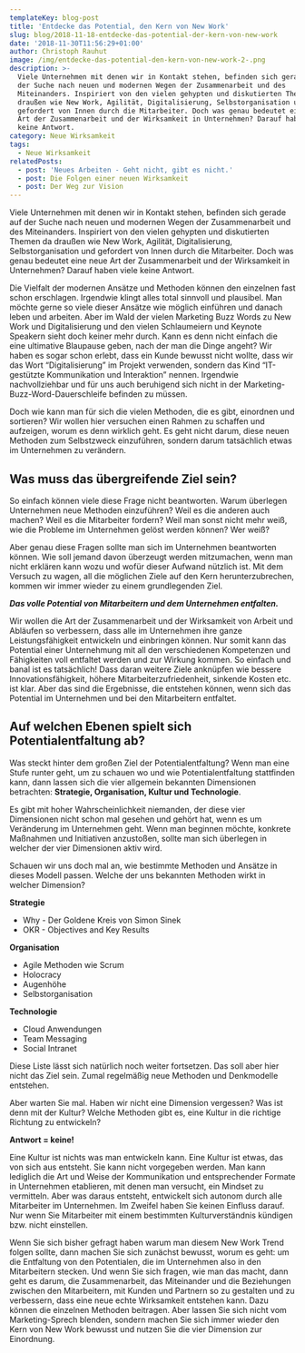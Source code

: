 ```yaml
---
templateKey: blog-post
title: 'Entdecke das Potential, den Kern von New Work'
slug: blog/2018-11-18-entdecke-das-potential-der-kern-von-new-work
date: '2018-11-30T11:56:29+01:00'
author: Christoph Rauhut
image: /img/entdecke-das-potential-den-kern-von-new-work-2-.png
description: >-
  Viele Unternehmen mit denen wir in Kontakt stehen, befinden sich gerade auf
  der Suche nach neuen und modernen Wegen der Zusammenarbeit und des
  Miteinanders. Inspiriert von den vielen gehypten und diskutierten Themen da
  draußen wie New Work, Agilität, Digitalisierung, Selbstorganisation und
  gefordert von Innen durch die Mitarbeiter. Doch was genau bedeutet eine neue
  Art der Zusammenarbeit und der Wirksamkeit in Unternehmen? Darauf haben viele
  keine Antwort.
category: Neue Wirksamkeit
tags:
  - Neue Wirksamkeit
relatedPosts:
  - post: 'Neues Arbeiten - Geht nicht, gibt es nicht.'
  - post: Die Folgen einer neuen Wirksamkeit
  - post: Der Weg zur Vision
---
```

Viele Unternehmen mit denen wir in Kontakt stehen, befinden sich gerade auf der Suche nach neuen und modernen Wegen der Zusammenarbeit und des Miteinanders. Inspiriert von den vielen gehypten und diskutierten Themen da draußen wie New Work, Agilität, Digitalisierung, Selbstorganisation und gefordert von Innen durch die Mitarbeiter. Doch was genau bedeutet eine neue Art der Zusammenarbeit und der Wirksamkeit in Unternehmen? Darauf haben viele keine Antwort. 

Die Vielfalt der modernen Ansätze und Methoden können den einzelnen fast schon erschlagen. Irgendwie klingt alles total sinnvoll und plausibel. Man möchte gerne so viele dieser Ansätze wie möglich einführen und danach leben und arbeiten. Aber im Wald der vielen Marketing Buzz Words zu New Work und Digitalisierung und den vielen Schlaumeiern und Keynote Speakern sieht doch keiner mehr durch. Kann es denn nicht einfach die eine ultimative Blaupause geben, nach der man die Dinge angeht? Wir haben es sogar schon erlebt, dass ein Kunde bewusst nicht wollte, dass wir das Wort “Digitalisierung” im Projekt verwenden, sondern das Kind “IT-gestützte Kommunikation und Interaktion” nennen. Irgendwie nachvollziehbar und für uns auch beruhigend sich nicht in der Marketing-Buzz-Word-Dauerschleife befinden zu müssen.

Doch wie kann man für sich die vielen Methoden, die es gibt, einordnen und sortieren? Wir wollen hier versuchen einen Rahmen zu schaffen und aufzeigen, worum es denn wirklich geht. Es geht nicht darum, diese neuen Methoden zum Selbstzweck einzuführen, sondern darum tatsächlich etwas im Unternehmen zu verändern. 

## Was muss das übergreifende Ziel sein?

So einfach können viele diese Frage nicht beantworten. Warum überlegen Unternehmen neue Methoden einzuführen? Weil es die anderen auch machen? Weil es die Mitarbeiter fordern? Weil man sonst nicht mehr weiß, wie die Probleme im Unternehmen gelöst werden können? Wer weiß?

Aber genau diese Fragen sollte man sich im Unternehmen beantworten können. Wie soll jemand davon überzeugt werden mitzumachen, wenn man nicht erklären kann wozu und wofür dieser Aufwand nützlich ist. Mit dem Versuch zu wagen, all die möglichen Ziele auf den Kern herunterzubrechen, kommen wir immer wieder zu einem grundlegenden Ziel. 

**_Das volle Potential von Mitarbeitern und dem Unternehmen entfalten._**

Wir wollen die Art der Zusammenarbeit und der Wirksamkeit von Arbeit und Abläufen so verbessern, dass alle im Unternehmen ihre ganze Leistungsfähigkeit entwickeln und einbringen können. Nur somit kann das Potential einer Unternehmung mit all den verschiedenen Kompetenzen und Fähigkeiten voll entfaltet werden und zur Wirkung kommen. So einfach und banal ist es tatsächlich! Dass daran weitere Ziele anknüpfen wie bessere Innovationsfähigkeit, höhere Mitarbeiterzufriedenheit, sinkende Kosten etc. ist klar. Aber das sind die Ergebnisse, die entstehen können, wenn sich das Potential im Unternehmen und bei den Mitarbeitern entfaltet. 

## Auf welchen Ebenen spielt sich Potentialentfaltung ab?

Was steckt hinter dem großen Ziel der Potentialentfaltung? Wenn man eine Stufe runter geht, um zu schauen wo und wie Potentialentfaltung stattfinden kann, dann lassen sich die vier allgemein bekannten Dimensionen betrachten: **Strategie, Organisation, Kultur und Technologie**. 

Es gibt mit hoher Wahrscheinlichkeit niemanden, der diese vier Dimensionen nicht schon mal gesehen und gehört hat, wenn es um Veränderung im Unternehmen geht. Wenn man beginnen möchte, konkrete Maßnahmen und Initiativen anzustoßen, sollte man sich überlegen in welcher der vier Dimensionen aktiv wird.

Schauen wir uns doch mal an, wie bestimmte Methoden und Ansätze in dieses Modell passen. Welche der uns bekannten Methoden wirkt in welcher Dimension?

**Strategie**

* Why - Der Goldene Kreis von Simon Sinek
* OKR - Objectives and Key Results

**Organisation**

* Agile Methoden wie Scrum
* Holocracy
* Augenhöhe
* Selbstorganisation

**Technologie**

* Cloud Anwendungen
* Team Messaging
* Social Intranet

Diese Liste lässt sich natürlich noch weiter fortsetzen. Das soll aber hier nicht das Ziel sein. Zumal regelmäßig neue Methoden und Denkmodelle entstehen. 

Aber warten Sie mal. Haben wir nicht eine Dimension vergessen? Was ist denn mit der Kultur? Welche Methoden gibt es, eine Kultur in die richtige Richtung zu entwickeln? 

**Antwort = keine!**

Eine Kultur ist nichts was man entwickeln kann. Eine Kultur ist etwas, das von sich aus entsteht. Sie kann nicht vorgegeben werden. Man kann lediglich die Art und Weise der Kommunikation und entsprechender Formate in Unternehmen etablieren, mit denen man versucht, ein Mindset zu vermitteln. Aber was daraus entsteht, entwickelt sich autonom durch alle Mitarbeiter im Unternehmen. Im Zweifel haben Sie keinen Einfluss darauf. Nur wenn Sie Mitarbeiter mit einem bestimmten Kulturverständnis kündigen bzw. nicht einstellen. 

Wenn Sie sich bisher gefragt haben warum man diesem New Work Trend folgen sollte, dann machen Sie sich zunächst bewusst, worum es geht: um die Entfaltung von den Potentialen, die im Unternehmen also in den Mitarbeitern stecken. Und wenn Sie sich fragen, wie man das macht, dann geht es darum, die Zusammenarbeit, das Miteinander und die Beziehungen zwischen den Mitarbeitern, mit Kunden und Partnern so zu gestalten und zu verbessern, dass eine neue echte Wirksamkeit entstehen kann. Dazu können die einzelnen Methoden beitragen. Aber lassen Sie sich nicht vom Marketing-Sprech blenden, sondern machen Sie sich immer wieder den Kern von New Work bewusst und nutzen Sie die vier Dimension zur Einordnung.
